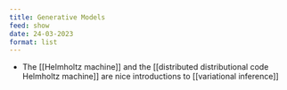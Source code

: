 ```yaml
---
title: Generative Models
feed: show
date: 24-03-2023
format: list
---
```



- The [[Helmholtz machine]] and the [[distributed distributional code Helmholtz machine]] are nice introductions to [[variational inference]]